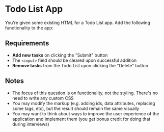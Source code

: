 # Todo List App

You're given some existing HTML for a Todo List app. Add the following functionality to the app:

## Requirements

- **Add new tasks** on clicking the "Submit" button
- The `<input>` field should be cleared upon successful addition
- **Remove tasks** from the Todo List upon clicking the "Delete" button

## Notes

- The focus of this question is on functionality, not the styling. There's no need to write any custom CSS
- You may modify the markup (e.g. adding ids, data attributes, replacing some tags, etc), but the result should remain the same visually
- You may want to think about ways to improve the user experience of the application and implement them (you get bonus credit for doing that during interviews)
